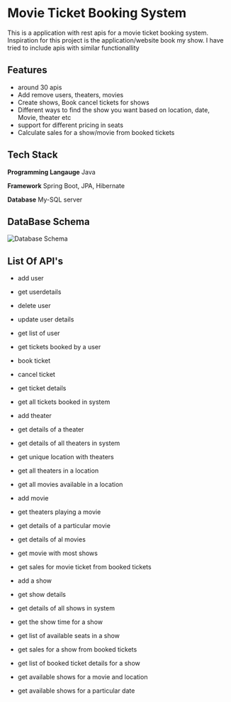 
# Movie Ticket Booking System

This is a application with rest apis for a movie ticket booking system. Inspiration for this project is the application/website book my show. I have tried to include apis with similar functionallity


## Features

- around 30 apis
- Add remove users, theaters, movies
- Create shows, Book cancel tickets for shows
- Different ways to find the show you want based on location, date, Movie, theater etc
- support for different pricing in seats
- Calculate sales for a show/movie from booked tickets


## Tech Stack

**Programming Langauge** Java

**Framework** Spring Boot, JPA, Hibernate

**Database** My-SQL server


## DataBase Schema

![Database Schema](https://i.imgur.com/7zTqGzS.png)


## List Of API's

- add user
- get userdetails
- delete user
- update user details
- get list of user
- get tickets booked by a user

- book ticket
- cancel ticket
- get ticket details
- get all tickets booked in system

- add theater
- get details of a theater
- get details of all theaters in system
- get unique location with theaters
- get all theaters in a location
- get all movies available in a location

- add movie
- get theaters playing a movie
- get details of a particular movie
- get details of al movies
- get movie with most shows
- get sales for movie ticket from booked tickets

- add a show
- get show details
- get details of all shows in system
- get the show time for a show
- get list of available seats in a show
- get sales for a show from booked tickets
- get list of booked ticket details for a show
- get available shows for a movie and location
- get available shows for a particular date